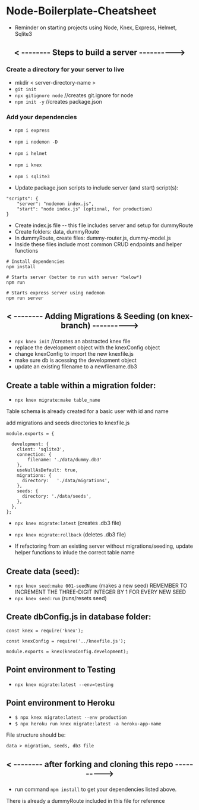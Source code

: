 # Node-Boilerplate-Cheatsheet

- Reminder on starting projects using Node, Knex, Express, Helmet, Sqlite3

## <p align="center">< -------- Steps to build a server ----------></p>

### Create a directory for your server to live

- mkdir < server-directory-name >
- `git init`
- `npx gitignore node` //creates git.ignore for node
- `npm init -y` //creates package.json

### Add your dependencies

- `npm i express`
- `npm i nodemon -D`
- `npm i helmet`
- `npm i knex`
- `npm i sqlite3`

- Update package.json scripts to include server (and start) script(s):

```
"scripts": {
	"server": "nodemon index.js",
	"start": "node index.js" (optional, for production)
}
```

- Create index.js file -- this file includes server and setup for dummyRoute
- Create folders: data, dummyRoute
- In dummyRoute, create files: dummy-router.js, dummy-model.js
- Inside these files include most common CRUD endpoints and helper functions

```
# Install dependencies
npm install

# Starts server (better to run with server *below*)
npm run

# Starts express server using nodemon
npm run server

```

## <p align="center">< -------- Adding Migrations & Seeding (on knex-branch) ----------></p>

- `npx knex init` //creates an abstracted knex file
- replace the development object with the knexConfig object
- change knexConfig to import the new knexfile.js
- make sure db is acessing the development object
- update an existing filename to a newfilename.db3

## Create a table within a migration folder:

- `npx knex migrate:make table_name`

Table schema is already created for a basic user with id and name

add migrations and seeds directories to knexfile.js

```
module.exports = {

  development: {
    client: 'sqlite3',
    connection: {
        filename: './data/dummy.db3'
    },
    useNullAsDefault: true,
    migrations: {
      directory:   './data/migrations',
    },
    seeds: {
      directory: './data/seeds',
    },
  },
};
```

- `npx knex migrate:latest` (creates .db3 file)
- `npx knex migrate:rollback` (deletes .db3 file)

- If refactoring from an existing server without migrations/seeding, update helper functions to inlude the correct table name

## Create data (seed):

- `npx knex seed:make 001-seedName` (makes a new seed)
  REMEMBER TO INCREMENT THE THREE-DIGIT INTEGER BY 1 FOR EVERY NEW SEED
- `npx knex seed:run` (runs/resets seed)

## Create dbConfig.js in database folder:

```
const knex = require('knex');

const knexConfig = require('../knexfile.js');

module.exports = knex(knexConfig.development);
```

## Point environment to Testing

- `npx knex migrate:latest --env=testing`

## Point environment to Heroku

- `$ npx knex migrate:latest --env production`
- `$ npx heroku run knex migrate:latest -a heroku-app-name`

File structure should be:

```
data > migration, seeds, db3 file
```

## <p align="center">< -------- after forking and cloning this repo ----------></p>

- run command `npm install` to get your dependencies listed above.

There is already a dummyRoute included in this file for reference
